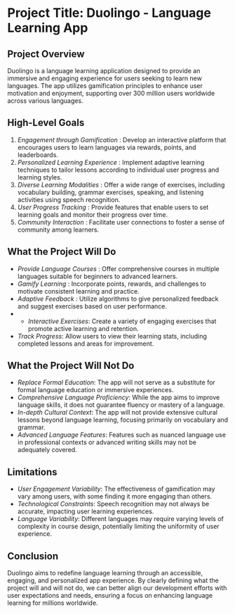 # Project Title: Duolingo - Language Learning App

## Project Overview
Duolingo is a language learning application designed to provide an immersive and engaging experience for users seeking to learn new languages. The app utilizes gamification principles to enhance user motivation and enjoyment, supporting over 300 million users worldwide across various languages.

## High-Level Goals
1. *Engagement through Gamification* : Develop an interactive platform that encourages users to learn languages via rewards, points, and leaderboards.
2. *Personalized Learning Experience* : Implement adaptive learning techniques to tailor lessons according to individual user progress and learning styles.
3. *Diverse Learning Modalities* : Offer a wide range of exercises, including vocabulary building, grammar exercises, speaking, and listening activities using speech recognition.
4. *User Progress Tracking* : Provide features that enable users to set learning goals and monitor their progress over time.
5. *Community Interaction* : Facilitate user connections to foster a sense of community among learners.

## What the Project Will Do
- *Provide Language Courses* : Offer comprehensive courses in multiple languages suitable for beginners to advanced learners.
- *Gamify Learning* : Incorporate points, rewards, and challenges to motivate consistent learning and practice.
- *Adaptive Feedback* : Utilize algorithms to give personalized feedback and suggest exercises based on user performance.
- - *Interactive Exercises*: Create a variety of engaging exercises that promote active learning and retention.
- *Track Progress*: Allow users to view their learning stats, including completed lessons and areas for improvement.

## What the Project Will Not Do
- *Replace Formal Education*: The app will not serve as a substitute for formal language education or immersive experiences.
- *Comprehensive Language Proficiency*: While the app aims to improve language skills, it does not guarantee fluency or mastery of a language.
- *In-depth Cultural Context*: The app will not provide extensive cultural lessons beyond language learning, focusing primarily on vocabulary and grammar.
- *Advanced Language Features*: Features such as nuanced language use in professional contexts or advanced writing skills may not be adequately covered.

## Limitations
- *User Engagement Variability*: The effectiveness of gamification may vary among users, with some finding it more engaging than others.
- *Technological Constraints*: Speech recognition may not always be accurate, impacting user learning experiences.
- *Language Variability*: Different languages may require varying levels of complexity in course design, potentially limiting the uniformity of user experience.

## Conclusion
Duolingo aims to redefine language learning through an accessible, engaging, and personalized app experience. By clearly defining what the project will and will not do, we can better align our development efforts with user expectations and needs, ensuring a focus on enhancing language learning for millions worldwide.
